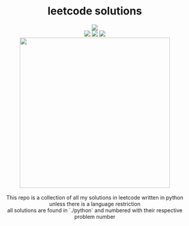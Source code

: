 <div align="center">
<h1>leetcode solutions</h1>
<img src="https://img.shields.io/badge/Solved-111/2893-blue.svg?style=for-the-badge&color=c6a0f6&labelColor=302D41" />
<br/>
<img src="https://img.shields.io/badge/Easy-85/736-5CB85D.svg?style=for-the-badge&color=B5E8E0&labelColor=302D41" />
<img src="https://img.shields.io/badge/Medium-25/1523-F0AE4E.svg?style=for-the-badge&color=F2CDCD&labelColor=302D41" />
<img src="https://img.shields.io/badge/Hard-1/634-D95450.svg?style=for-the-badge&color=C9CBFF&labelColor=302D41" />
<br/>
<img src="https://raw.githubusercontent.com/catppuccin/catppuccin/main/assets/palette/macchiato.png" width="400" />
<br/>
<br/>
This repo is a collection of all my solutions in leetcode written in python unless there is a language restriction

<br/>
all solutions are found in `./python` and numbered with their respective problem number
</div>
